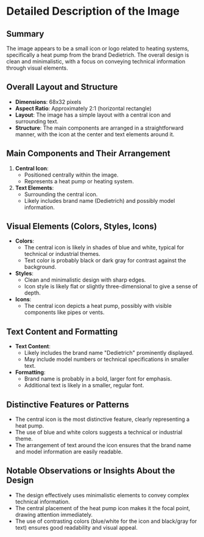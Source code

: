 # Detailed Description of the Image

## Summary
The image appears to be a small icon or logo related to heating systems, specifically a heat pump from the brand Dedietrich. The overall design is clean and minimalistic, with a focus on conveying technical information through visual elements.

## Overall Layout and Structure
- **Dimensions**: 68x32 pixels
- **Aspect Ratio**: Approximately 2:1 (horizontal rectangle)
- **Layout**: The image has a simple layout with a central icon and surrounding text.
- **Structure**: The main components are arranged in a straightforward manner, with the icon at the center and text elements around it.

## Main Components and Their Arrangement
1. **Central Icon**:
   - Positioned centrally within the image.
   - Represents a heat pump or heating system.
2. **Text Elements**:
   - Surrounding the central icon.
   - Likely includes brand name (Dedietrich) and possibly model information.

## Visual Elements (Colors, Styles, Icons)
- **Colors**:
  - The central icon is likely in shades of blue and white, typical for technical or industrial themes.
  - Text color is probably black or dark gray for contrast against the background.
- **Styles**:
  - Clean and minimalistic design with sharp edges.
  - Icon style is likely flat or slightly three-dimensional to give a sense of depth.
- **Icons**:
  - The central icon depicts a heat pump, possibly with visible components like pipes or vents.

## Text Content and Formatting
- **Text Content**:
  - Likely includes the brand name "Dedietrich" prominently displayed.
  - May include model numbers or technical specifications in smaller text.
- **Formatting**:
  - Brand name is probably in a bold, larger font for emphasis.
  - Additional text is likely in a smaller, regular font.

## Distinctive Features or Patterns
- The central icon is the most distinctive feature, clearly representing a heat pump.
- The use of blue and white colors suggests a technical or industrial theme.
- The arrangement of text around the icon ensures that the brand name and model information are easily readable.

## Notable Observations or Insights About the Design
- The design effectively uses minimalistic elements to convey complex technical information.
- The central placement of the heat pump icon makes it the focal point, drawing attention immediately.
- The use of contrasting colors (blue/white for the icon and black/gray for text) ensures good readability and visual appeal.